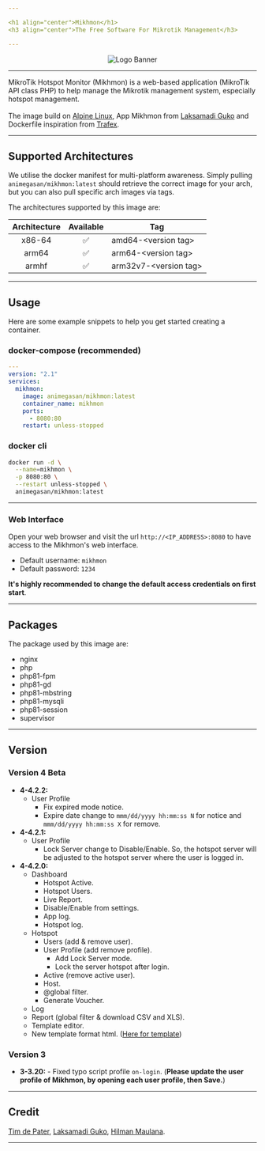 ```yaml
---

<h1 align="center">Mikhmon</h1>
<h3 align="center">The Free Software For Mikrotik Management</h3>

---
```


<p align="center">
<img alt="Logo Banner" src="https://raw.githubusercontent.com/animegasan/mikhmon/main/img/banner.png"/>
</p>

---

MikroTik Hotspot Monitor (Mikhmon) is a web-based application (MikroTik API class PHP) to help manage the Mikrotik management system, especially hotspot management.
<br>
<br>
The image build on <a href="http://www.alpinelinux.org" target="_blank">Alpine Linux</a>, App Mikhmon from <a href="https://github.com/laksa19/mikhmonv3" target="_blank">Laksamadi Guko</a> and Dockerfile inspiration from <a href="https://github.com/TrafeX/docker-php-nginx" target="_blank">Trafex</a>.

---

## Supported Architectures
We utilise the docker manifest for multi-platform awareness. Simply pulling ```animegasan/mikhmon:latest``` should retrieve the correct image for your arch, but you can also pull specific arch images via tags.

The architectures supported by this image are:

| Architecture | Available | Tag |
| :----: | :----: | ---- |
| x86-64 | ✅ | amd64-\<version tag\> |
| arm64 | ✅ | arm64-\<version tag\> |
| armhf	| ✅	| arm32v7-\<version tag\> |

---

## Usage
Here are some example snippets to help you get started creating a container.
### docker-compose (recommended)
```yaml
---
version: "2.1"
services:
  mikhmon:
    image: animegasan/mikhmon:latest
    container_name: mikhmon
    ports:
      - 8080:80
    restart: unless-stopped
```
### docker cli

```bash
docker run -d \
  --name=mikhmon \
  -p 8080:80 \
  --restart unless-stopped \
  animegasan/mikhmon:latest
```

---

### Web Interface

Open your web browser and visit the url `http://<IP_ADDRESS>:8080` to have access to the Mikhmon's web interface.

-   Default username: `mikhmon`
-   Default password: `1234`

**It's highly recommended to change the default access credentials on first start**.

---

## Packages
The package used by this image are:
- nginx
- php
- php81-fpm
- php81-gd
- php81-mbstring
- php81-mysqli
- php81-session
- supervisor

---

## Version
### Version 4 Beta
* **4-4.2.2:**
   - User Profile
      - Fix expired mode notice.
      - Expire date change to ```mmm/dd/yyyy hh:mm:ss N``` for notice and ```mmm/dd/yyyy hh:mm:ss X``` for remove.
* **4-4.2.1:**
   - User Profile
      - Lock Server change to Disable/Enable. So, the hotspot server will be adjusted to the hotspot server where the user is logged in.
* **4-4.2.0:**
   - Dashboard
      - Hotspot Active.
      - Hotspot Users.
      - Live Report.
      - Disable/Enable from settings.
      - App log.
      - Hotspot log.
   - Hotspot
      - Users (add & remove user).
      - User Profile (add remove profile).
        - Add Lock Server mode.
        - Lock the server hotspot after login.
      - Active (remove active user).
      - Host.
      - @global filter.
      - Generate Voucher.
    - Log
    - Report (global filter & download CSV and XLS).
    - Template editor.
    - New template format html. ([Here for template](https://laksa19.github.io/?mikhmon/v4/voucher))

### Version 3
* **3-3.20:** - Fixed typo script profile ```on-login```. (**Please update the user profile of Mikhmon, by opening each user profile, then Save.**)

---

## Credit
[Tim de Pater](https://github.com/TrafeX/docker-php-nginx), [Laksamadi Guko](https://github.com/laksa19), [Hilman Maulana](https://github.com/animegasan).

---
